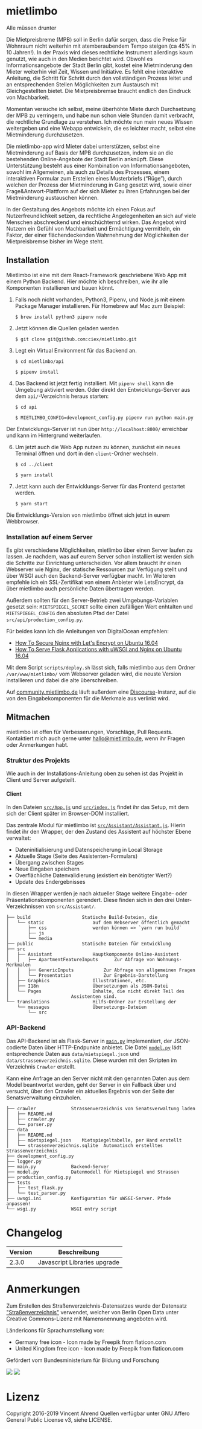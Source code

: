 # mietlimbo

Alle müssen drunter

Die Mietpreisbreme (MPB) soll in Berlin dafür sorgen, dass die Preise für Wohnraum nicht weiterhin mit atemberaubendem Tempo steigen (ca 45% in 10 Jahren!). In der Praxis wird dieses rechtliche Instrument allerdings kaum genutzt, wie auch in den Medien berichtet wird. Obwohl es Informationsangebote der Stadt Berlin gibt, kostet eine Mietminderung den Mieter weiterhin viel Zeit, Wissen und Initiative. Es fehlt eine interaktive Anleitung, die Schritt für Schritt durch den vollständigen Prozess leitet und an entsprechenden Stellen Möglichkeiten zum Austausch mit Gleichgestellten bietet. Die Mietpreisbremse braucht endlich den Eindruck von Machbarkeit.

Momentan versuche ich selbst, meine überhöhte Miete durch Durchsetzung der MPB zu verringern, und habe nun schon viele Stunden damit verbracht, die rechtliche Grundlage zu verstehen. Ich möchte nun mein neues Wissen weitergeben und eine Webapp entwickeln, die es leichter macht, selbst eine Mietminderung durchzusetzen.

Die mietlimbo-app wird Mieter dabei unterstützen, selbst eine Mietminderung auf Basis der MPB durchzusetzen, indem sie an die bestehenden Online-Angebote der Stadt Berlin anknüpft. Diese Unterstützung besteht aus einer Kombination von Informationsangeboten, sowohl im Allgemeinen, als auch zu Details des Prozesses, einem interaktiven Formular zum Erstellen eines Musterbriefs (“Rüge”), durch welchen der Prozess der Mietminderung in Gang gesetzt wird, sowie einer Frage&Antwort-Plattform auf der sich Mieter zu ihren Erfahrungen bei der Mietminderung austauschen können.

In der Gestaltung des Angebots möchte ich einen Fokus auf Nutzerfreundlichkeit setzen, da rechtliche Angelegenheiten an sich auf viele Menschen abschreckend und einschüchternd wirken. Das Angebot wird Nutzern ein Gefühl von Machbarkeit und Ermächtigung vermitteln, ein Faktor, der einer flächendeckenden Wahrnehmung der Möglichkeiten der Mietpreisbremse bisher im Wege steht.

## Installation

Mietlimbo ist eine mit dem React-Framework geschriebene Web App mit einem Python Backend. Hier möchte ich beschreiben, wie ihr alle Komponenten installieren und bauen könnt.

1. Falls noch nicht vorhanden, Python3, Pipenv, und Node.js mit einem Package Manager installieren. Für Homebrew auf Mac zum Beispiel:

   `$ brew install python3 pipenv node`

2. Jetzt können die Quellen geladen werden

   `$ git clone git@github.com:ciex/mietlimbo.git`

3. Legt ein Virtual Environment für das Backend an.

   `$ cd mietlimbo/api`

   `$ pipenv install`

4. Das Backend ist jetzt fertig installiert. Mit `pipenv shell` kann die Umgebung aktiviert werden. Oder direkt den Entwicklungs-Server aus dem `api/`-Verzeichnis heraus starten:

   `$ cd api`

   `$ MIETLIMBO_CONFIG=development_config.py pipenv run python main.py`

Der Entwicklungs-Server ist nun über `http://localhost:8000/` erreichbar und kann im Hintergrund weiterlaufen.

6. Um jetzt auch die Web App nutzen zu können, zunächst ein neues Terminal öffnen und dort in den `client`-Ordner wechseln.

   `$ cd ../client`

   `$ yarn install`

7. Jetzt kann auch der Entwicklungs-Server für das Frontend gestartet werden.

   `$ yarn start`

Die Entwicklungs-Version von mietlimbo öffnet sich jetzt in eurem Webbrowser.

### Installation auf einem Server

Es gibt verschiedene Möglichkeiten, mietlimbo über einen Server laufen zu lassen. Je nachdem, was auf eurem Server schon installiert ist werden sich die Schritte zur Einrichtung unterscheiden. Vor allem braucht ihr einen Webserver wie Nginx, der statische Ressourcen zur Verfügung stellt und über WSGI auch den Backend-Server verfügbar macht. Im Weiteren empfehle ich ein SSL-Zertifikat von einem Anbieter wie LetsEncrypt, da über mietlimbo auch persönliche Daten übertragen werden.

Außerdem sollten für den Server-Betrieb zwei Umgebungs-Variablen gesetzt sein:
`MIETSPIEGEL_SECRET` sollte einen zufälligen Wert enhtalten und `MIETSPIEGEL_CONFIG`
den absoluten Pfad der Datei `src/api/production_config.py`.

Für beides kann ich die Anleitungen von DigitalOcean empfehlen:

- [How To Secure Nginx with Let's Encrypt on Ubuntu 16.04](https://www.digitalocean.com/community/tutorials/how-to-secure-nginx-with-let-s-encrypt-on-ubuntu-16-04)
- [How To Serve Flask Applications with uWSGI and Nginx on Ubuntu 16.04](https://www.digitalocean.com/community/tutorials/how-to-serve-flask-applications-with-uwsgi-and-nginx-on-ubuntu-16-04)

Mit dem Script `scripts/deploy.sh` lässt sich, falls mietlimbo aus dem Ordner `/var/www/mietlimbo/` vom Webserver geladen wird, die neuste Version installieren und dabei die alte überschreiben.

Auf [community.mietlimbo.de](https://community.mietlimbo.de/) läuft außerdem eine [Discourse](https://www.discourse.org/)-Instanz, auf die von den Eingabekomponenten für die Merkmale aus verlinkt wird.

## Mitmachen

mietlimbo ist offen für Verbesserungen, Vorschläge, Pull Requests. Kontaktiert mich auch gerne unter [hallo@mietlimbo.de](mailto:hallo@mietlimbo.de), wenn ihr Fragen oder Anmerkungen habt.

### Struktur des Projekts

Wie auch in der Installations-Anleitung oben zu sehen ist das Projekt in Client und Server aufgeteilt.

#### Client

In den Dateien [`src/App.js`](https://github.com/ciex/mietlimbo/blob/master/client/src/App.js) und [`src/index.js`](https://github.com/ciex/mietlimbo/blob/master/client/src/index.js) findet ihr das Setup, mit dem sich der Client später im Browser-DOM installiert.

Das zentrale Modul für mietlimbo ist [`src/Assistant/Assistant.js`](https://github.com/ciex/mietlimbo/blob/master/client/src/Assistant/Assistant.js). Hierin findet ihr den Wrapper, der den Zustand des Assistent auf höchster Ebene verwaltet:

- Dateninitialisierung und Datenspeicherung in Local Storage
- Aktuelle Stage (Seite des Assistenten-Formulars)
- Übergang zwischen Stages
- Neue Eingaben speichern
- Overflächliche Datenvalidierung (existiert ein benötigter Wert?)
- Update des Endergebnisses

In diesen Wrapper werden je nach aktueller Stage weitere Eingabe- oder Präsentationskomponenten gerendert. Diese finden sich in den drei Unter-Verzeichnissen von `src/Assistant/`.

    ├── build					Statische Build-Dateien, die
    │   └── static 					auf dem Webserver öffentlich gemacht
    │       ├── css 				werden können => `yarn run build`
    │       ├── js
    │       └── media
    ├── public 					Statische Dateien für Entwicklung
    ├── src
    │   ├── Assistant 				Hauptkomponente Online-Assistent
    │   │   ├── ApartmentFeatureInputs 		Zur Abfrage von Wohnungs-Merkmalen
    │   │   ├── GenericInputs 			Zur Abfrage von allgemeinen Fragen
    │   │   └── Presentation 			Zur Ergebnis-Darstellung
    │   ├── Graphics 				Illustrationen, etc.
    │   ├── I18n 					Übersetzungen als JSON-Datei
    │   └── Pages 					Inhalte, die nicht direkt Teil des
    │						Assistenten sind.
    └── translations 				Hilfs-Ordner zur Erstellung der
        └── messages 				Übersetzungs-Dateien
            └── src

### API-Backend

Das API-Backend ist als Flask-Server in [`main.py`](https://github.com/ciex/mietlimbo/blob/master/api/main.py) implementiert, der JSON-codierte Daten über HTTP-Endpunkte anbietet. Die Datei [`model.py`](https://github.com/ciex/mietlimbo/blob/master/api/model.py) lädt entsprechende Daten aus `data/mietspiegel.json` und `data/strassenverzeichnis.sqlite`. Diese wurden mit den Skripten im Verzeichnis `Crawler` erstellt.

Kann eine Anfrage an den Server nicht mit den genannten Daten aus dem Model beantwortet werden, geht der Server in ein Fallback über und versucht, über den Crawler ein aktuelles Ergebnis von der Seite der Senatsverwaltung einzuholen.

    ├── crawler 			Strassenverzeichnis von Senatsverwaltung laden
    │   ├── README.md
    │   ├── crawler.py
    │   └── parser.py
    ├── data
    │   ├── README.md
    │   ├── mietspiegel.json 	Mietspiegeltabelle, per Hand erstellt
    │   └── strassenverzeichnis.sqlite 	Automatisch erstelltes Strassenverzeichnis
    ├── development_config.py
    ├── logger.py
    ├── main.py 			Backend-Server
    ├── model.py 			Datenmodell für Mietspiegel und Strassen
    ├── production_config.py
    ├── tests
    │   ├── test_flask.py
    │   └── test_parser.py
    ├── uwsgi.ini 			Konfiguration für uWSGI-Server. Pfade anpassen!
    └── wsgi.py 			WSGI entry script

# Changelog

| Version | Beschreibung                 |
| ------- | ---------------------------- |
| 2.3.0   | Javascript Libraries upgrade |

# Anmerkungen

Zum Erstellen des Straßenverzeichnis-Datensatzes wurde der Datensatz
["Straßenverzeichnis"](https://daten.berlin.de/datensaetze/stra%C3%9Fenverzeichnis)
verwendet, welcher von Berlin Open Data unter Creative Commons-Lizenz mit
Namensnennung angeboten wird.

Ländericons für Sprachumstellung von:

- Germany free icon - Icon made by Freepik from flaticon.com
- United Kingdom free icon - Icon made by Freepik from flaticon.com

Gefördert vom Bundesministerium für Bildung und Forschung

![](https://raw.githubusercontent.com/ciex/mietlimbo/master/client/src/Graphics/logo-bmbf.svg?sanitize=true)
![](https://raw.githubusercontent.com/ciex/mietlimbo/master/client/src/Graphics/logo-okfn.svg?sanitize=true)

# Lizenz

Copyright 2016-2019 Vincent Ahrend
Quellen verfügbar unter GNU Affero General Public License v3, siehe LICENSE.

